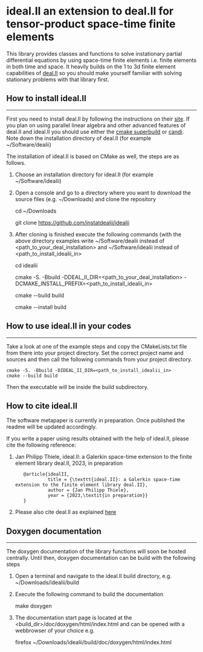 <!---
---------------------------------------------------------------------
Copyright (C) 2022 - 2023 by the ideal.II authors

This file is part of the ideal.II library.

The ideal.II library is free software; you can use it, redistribute
it, and/or modify it under the terms of the GNU Lesser General
Public License as published by the Free Software Foundation; either
version 3.0 of the License, or (at your option) any later version.
The full text of the license can be found in the file LICENSE.md at
the top level directory of ideal.II.
---------------------------------------------------------------------
--->

# ideal.II an extension to deal.II for tensor-product space-time finite elements
This library provides classes and functions to solve instationary partial differential equations by 
using space-time finite elements i.e. finite elements in both time and space. 
It heavily builds on the 1 to 3d finite element capabilities of [deal.II](www.dealii.org) 
so you should make yourself familiar with solving stationary problems with that library first.


## How to install ideal.II
--------------------------
First you need to install deal.II by following the instructions on their [site](https://dealii.org/current/readme.html).
If you plan on using parallel linear algebra and other advanced features of deal.II and ideal.II 
you should use either the [cmake superbuild](www.github.com/jpthiele/dealii-cmake-superbuild) or [candi](www.github.com/dealii/candi). 
Note down the installation directory of deal.II (for example ~/Software/dealii)

The installation of ideal.II is based on CMake as well, the steps are as follows.

1. Choose an installation directory for ideal.II (for example ~/Software/idealii)

2. Open a console and go to a directory where you want to download the source files (e.g. ~/Downloads) and clone the repository 

	cd ~/Downloads
	
	git clone https://github.com/instatdealii/idealii

3. After cloning is finished execute the following commands (with the above directory examples write
  ~/Software/dealii instead of <path_to_your_deal_installation> and ~/Software/idealii instead of <path_to_install_idealii_in>
 
	cd idealii   

    cmake -S. -Bbuild -DDEAL_II_DIR=<path_to_your_deal_installation> -DCMAKE_INSTALL_PREFIX=<path_to_install_idealii_in> 

    cmake --build build

    cmake --install build
 

## How to use ideal.II in your codes
------------------------------------
Take a look at one of the example steps and copy the CMakeLists.txt file from there into your project directory. 
Set the correct project name and sources and then call the following commands from your project directory.

    cmake -S. -Bbuild -DIDEAL_II_DIR=<path_to_install_idealii_in>
    cmake --build build

Then the executable will be inside the build subdirectory. 

## How to cite ideal.II
The software metapaper is currently in preparation. Once published the readme will be updated accordingly.

If you write a paper using results obtained with the help of ideal.II, please cite the following reference: 

1. Jan Philipp Thiele, 
   ideal.II: a Galerkin space-time extension to the finite element library deal.II,
   2023, in preparation
   
   ```
      @article{idealII,
               title = {\texttt{ideal.II}: a Galerkin space-time extension to the finite element library deal.II},
               author = {Jan Philipp Thiele},
               year = {2023,\textit{in preparation}}
      }
   ```
   
2. Please also cite deal.II as explained [here](https://dealii.org/publications.html)
    
## Doxygen documentation
------------------------
The doxygen documentation of the library functions will soon be hosted centrally.
Until then, doxygen documentation can be build with the following steps

1. Open a terminal and navigate to the ideal.II build directory, e.g. ~/Downloads/idealii/build

2. Execute the following command to build the documentation

	make doxygen
	
3. The documentation start page is located at the <build_dir>/doc/doxygen/html/index.html
   and can be opened with a webbrowser of your choice e.g.
    
   firefox ~/Downloads/idealii/build/doc/doxygen/html/index.html



 
